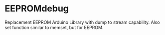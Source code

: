 EEPROMdebug
===========

Replacement EEPROM Arduino Library with dump to stream capability. Also set function similar to memset, but for EEPROM.